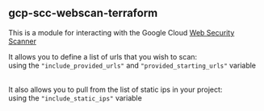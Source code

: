 ##  gcp-scc-webscan-terraform

This is a module for interacting with the Google Cloud [Web Security Scanner](https://cloud.google.com/security-command-center/docs/concepts-web-security-scanner-overview)

It allows you to define a list of urls that you wish to scan:<br>
    using the `"include_provided_urls"` and `"provided_starting_urls"` variable<br><br>

It also allows you to pull from the list of static ips in your project:<br>
    using the `"include_static_ips"` variable<br>